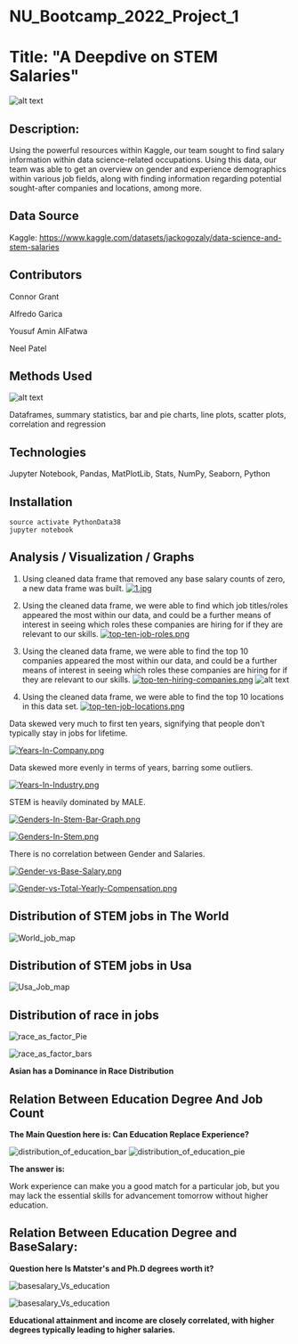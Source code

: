# NU_Bootcamp_2022_Project_1

# Title: "A Deepdive on STEM Salaries"
![alt text](https://github.com/nealp1910/NU_Bootcamp_2022_Project_1/blob/main/Data-Science-1.jpg)
## **Description:**
Using the powerful resources within Kaggle, our team sought to find salary information within data science-related occupations. Using this data, our team was able to get an overview on gender and experience demographics within various job fields, along with finding information regarding potential sought-after companies and locations, among more.


## Data Source 
Kaggle: https://www.kaggle.com/datasets/jackogozaly/data-science-and-stem-salaries

## Contributors
Connor Grant

Alfredo Garica

Yousuf Amin AlFatwa

Neel Patel

## Methods Used
![alt text](https://github.com/nealp1910/NU_Bootcamp_2022_Project_1/blob/main/Project_tools.png)

Dataframes, summary statistics, bar and pie charts, line plots, scatter plots, correlation and regression

## Technologies 
Jupyter Notebook, Pandas, MatPlotLib, Stats, NumPy, Seaborn, Python

## Installation
	source activate PythonData38
	jupyter notebook

## Analysis / Visualization / Graphs

1. Using cleaned data frame that removed any base salary counts of zero, a new data frame was built.
[![1.jpg](https://i.postimg.cc/Zqnzt5jc/1.jpg)](https://postimg.cc/8720LD2J)

2. Using the cleaned data frame, we were able to find which job titles/roles appeared the most within our data, and could be a further means of interest in seeing which roles these companies are hiring for if they are relevant to our skills.
[![top-ten-job-roles.png](https://i.postimg.cc/kXv02bps/top-ten-job-roles.png)](https://postimg.cc/BXtYyXsP)

3. Using the cleaned data frame, we were able to find the top 10 companies appeared the most within our data, and could be a further means of interest in seeing which roles these companies are hiring for if they are relevant to our skills.
[![top-ten-hiring-companies.png](https://i.postimg.cc/kXqZP5gb/top-ten-hiring-companies.png)](https://postimg.cc/dDNn8wds)
![alt text](https://github.com/nealp1910/NU_Bootcamp_2022_Project_1/blob/main/output_images/dataset-cover.png)
4. Using the cleaned data frame, we were able to find the top 10 locations in this data set.
[![top-ten-job-locations.png](https://i.postimg.cc/fRbrkgXW/top-ten-job-locations.png)](https://postimg.cc/bsKTBg34)

Data skewed very much to first ten years, signifying that people don't typically stay in jobs for lifetime.

[![Years-In-Company.png](https://i.postimg.cc/3R2LPMM1/Years-In-Company.png)](https://postimg.cc/tZCtxM4n)

Data skewed more evenly in terms of years, barring some outliers.

[![Years-In-Industry.png](https://i.postimg.cc/rschThMk/Years-In-Industry.png)](https://postimg.cc/1nC0cr8C)

STEM is heavily dominated by MALE. 

[![Genders-In-Stem-Bar-Graph.png](https://i.postimg.cc/90pLQGQq/Genders-In-Stem-Bar-Graph.png)](https://postimg.cc/1V8GWV69)

[![Genders-In-Stem.png](https://i.postimg.cc/jdx8kkM6/Genders-In-Stem.png)](https://postimg.cc/pySYmkby)

There is no correlation between Gender and Salaries. 

[![Gender-vs-Base-Salary.png](https://i.postimg.cc/qM1mfXFP/Gender-vs-Base-Salary.png)](https://postimg.cc/6yGVnRtc)

[![Gender-vs-Total-Yearly-Compensation.png](https://i.postimg.cc/Hkj6T8DV/Gender-vs-Total-Yearly-Compensation.png)](https://postimg.cc/SnF6rsKh)

## Distribution of STEM jobs in The World 

![World_job_map](https://github.com/nealp1910/NU_Bootcamp_2022_Project_1/blob/main/output_images/World_job_map.png)

## Distribution of STEM jobs in Usa
![Usa_Job_map](https://github.com/nealp1910/NU_Bootcamp_2022_Project_1/blob/main/output_images/Usa_Job_map.png)

## Distribution of race in jobs 

![race_as_factor_Pie](https://github.com/nealp1910/NU_Bootcamp_2022_Project_1/blob/main/output_images/race_as_factor_Pie.png)

![race_as_factor_bars](https://github.com/nealp1910/NU_Bootcamp_2022_Project_1/blob/main/output_images/race_as_factor_bars.png)

**Asian has a Dominance in Race Distribution**

## Relation Between Education Degree  And Job Count 
**The Main Question here is: Can Education Replace Experience?**

![distribution_of_education_bar](https://github.com/nealp1910/NU_Bootcamp_2022_Project_1/blob/main/output_images/distribution_of_education_bar.png)
![distribution_of_education_pie](https://github.com/nealp1910/NU_Bootcamp_2022_Project_1/blob/main/output_images/distribution_of_education_pie.png)

**The answer is:**

Work experience can make you a good match for a particular job, but you may lack the essential skills for advancement tomorrow without higher education.

## Relation Between Education Degree and BaseSalary:

 **Question here Is Matster's and Ph.D degrees worth it?**

![basesalary_Vs_education](https://github.com/nealp1910/NU_Bootcamp_2022_Project_1/blob/main/output_images/basesalary_Vs_education.png)


![basesalary_Vs_education](https://github.com/nealp1910/NU_Bootcamp_2022_Project_1/blob/main/output_images/basesalary_Based_on_degrees.png)

**Educational attainment and income are closely correlated, with higher degrees typically leading to higher salaries.**
